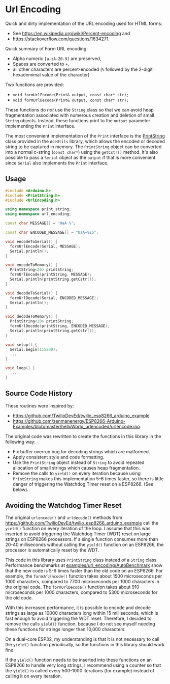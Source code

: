 # Url Encoding

Quick and dirty implementation of the URL encoding used for HTML forms:

* See https://en.wikipedia.org/wiki/Percent-encoding and
* https://stackoverflow.com/questions/1634271.

Quick summary of Form URL encoding:

* Alpha numeric `[a-zA-Z0-9]` are preserved,
* Spaces are converted to `+`,
* all other characters are percent-encoded (`%` followed by the 2-digit
  hexademimal value of the character)

Two functions are provided:

* `void formUrlEncode(Print& output, const char* str);`
* `void formUrlDecode(Print& output, const char* str);`

These functions do *not* use the `String` class so that we can avoid heap
fragmentation associated with numerous creation and deletion of small `String`
objects. Instead, these functions print to the `output` parameter implementing
the `Print` interface.

The most convenient implementation of the `Print` interface
is the [PrintString](../print_string) class provided in the `AceUtils` library,
which allows the encoded or decoded string to be captured in memory. The
`PrintString` object can be converted into a normal c-string (`const char*`)
using the `getCstr()` method. It's also possible to pass a `Serial` object as
the `output` if that is more convenient since `Serial` also implements the
`Print` interface.

## Usage

```C++
#include <Arduino.h>
#include <PrintString.h>
#include <UrlEncoding.h>

using namespace print_string;
using namespace url_encoding;

const char MESSAGE[] = "0aA %";

const char ENCODED_MESSAGE[] = "0aA+%25";

void encodeToSerial() {
  formUrlEncode(Serial, MESSAGE);
  Serial.println();
}

void encodeToMemory() {
  PrintString<20> printString;
  formUrlEncode(printString, MESSAGE);
  Serial.println(printString.getCstr());
}

void decodeToSerial() {
  formUrlDecode(Serial, ENCODED_MESSAGE);
  Serial.println();
}

void decodeToMemory() {
  PrintString<20> printString;
  formUrlDecode(printString, ENCODED_MESSAGE);
  Serial.println(printString.getCstr());
}

void setup() {
  Serial.begin(115200);
  ...
}

void loop() {
  ...
}
```

## Source Code History

These routines were inspired by:

* https://github.com/TwilioDevEd/twilio_esp8266_arduino_example
* https://github.com/zenmanenergy/ESP8266-Arduino-Examples/blob/master/helloWorld_urlencoded/urlencode.ino.

The original code was rewritten to create the functions in this library in the
following way:

* Fix buffer overrun bug for decoding strings which are malformed.
* Apply consistent style and code formatting.
* Use the `PrintString` object instead of `String` to avoid repeated
allocation of small strings which causes heap fragmentation.
* Remove the calls to `yield()` on every iteration because using `PrintString`
makes this implementation 5-6 times faster, so there is little danger of
triggering the Watchdog Timer reset on a ESP8266. (See below).

## Avoiding the Watchdog Timer Reset

The original `urlencode()` and `urldecode()` methods from
https://github.com/TwilioDevEd/twilio_esp8266_arduino_example call the `yield()`
function on every iteration of the loop. I assume that this was inserted to
avoid triggering the Watchdog Timer (WDT) reset on large strings on ESP8266
processors. If a single function consumes more than 20-40 milliseconds without
calling the `yield()` function on an ESP8266, the processor is automatically
reset by the WDT.

This code in this library uses `PrintString` class instead of a `String` class.
Performance benchmarks at
[examples/url_encoding/AutoBenchmark](../../examples/url_encoding/AutoBenchmark/)
show that the new code is 5-6 times faster than the old code on an ESP8266. For
example, the `formUrlEncode()` function takes about 1500 microseconds per 1000
characters, compared to 7700 microseconds per 1000 characters in the original
code. The `formUrlDecode()` function takes about 910 microseconds per 1000
characters, compared to 5300 microseconds for the old code.

With this increased performance, it is possible to encode and decode strings as
large as 10000 characters long within 15 milliseconds, which is fast enough to
avoid triggering the WDT reset. Therefore, I decided to remove the calls
`yield()` function, because I do not see myself needing these functions for
strings longer than 10,000 characters.

On a dual-core ESP32, my understanding is that it is not necessary to call the
`yield()` function periodically, so the functions in this library should work
fine.

If the `yield()` function needs to be inserted into these functions on an
ESP8266 to handle very long strings, I recommend using a counter so that the
`yield()` is called every 500-1000 iterations (for example) instead of
calling it on every iteration.
